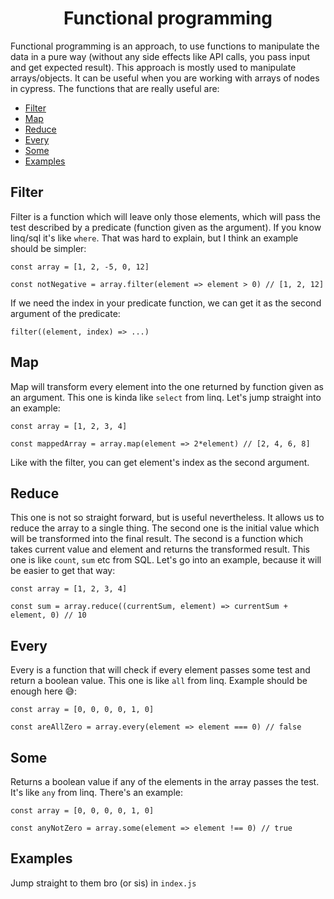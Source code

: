 <div align="center">
    <h1>Functional programming</h1>
</div>

Functional programming is an approach, to use functions to manipulate the data in a pure way (without any side effects like API calls, you pass input and get expected result). This approach is mostly used to manipulate arrays/objects. It can be useful when you are working with arrays of nodes in cypress. The functions that are really useful are:

- [Filter](#filter)
- [Map](#map)
- [Reduce](#reduce)
- [Every](#every)
- [Some](#some)
- [Examples](#examples)

## Filter

Filter is a function which will leave only those elements, which will pass the test described by a predicate (function given as the argument). If you know linq/sql it's like `where`. That was hard to explain, but I think an example should be simpler:

```
const array = [1, 2, -5, 0, 12]

const notNegative = array.filter(element => element > 0) // [1, 2, 12]
```

If we need the index in your predicate function, we can get it as the second argument of the predicate:

```
filter((element, index) => ...)
```

## Map

Map will transform every element into the one returned by function given as an argument. This one is kinda like `select` from linq. Let's jump straight into an example:

```
const array = [1, 2, 3, 4]

const mappedArray = array.map(element => 2*element) // [2, 4, 6, 8]
```

Like with the filter, you can get element's index as the second argument.

## Reduce

This one is not so straight forward, but is useful nevertheless. It allows us to reduce the array to a single thing. The second one is the initial value which will be transformed into the final result. The second is a function which takes current value and element and returns the transformed result. This one is like `count`, `sum` etc from SQL. Let's go into an example, because it will be easier to get that way:

```
const array = [1, 2, 3, 4]

const sum = array.reduce((currentSum, element) => currentSum + element, 0) // 10
```

## Every

Every is a function that will check if every element passes some test and return a boolean value. This one is like `all` from linq. Example should be enough here 😅:

```
const array = [0, 0, 0, 0, 1, 0]

const areAllZero = array.every(element => element === 0) // false
```

## Some

Returns a boolean value if any of the elements in the array passes the test. It's like `any` from linq. There's an example:

```
const array = [0, 0, 0, 0, 1, 0]

const anyNotZero = array.some(element => element !== 0) // true
```

## Examples

Jump straight to them bro (or sis) in `index.js`

